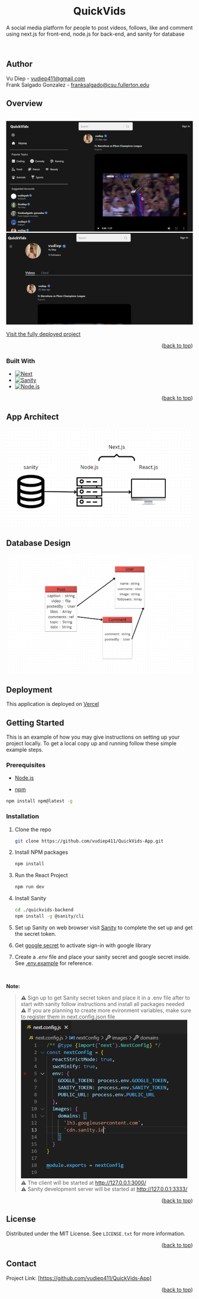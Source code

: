 
<a name="readme-top"></a>
<!-- PROJECT LOGO -->

<br/>
<div>
<h1  align="center">QuickVids</h1>
<p  align="center">

A social media platform for people to post videos, follows, like and comment using next.js for front-end, node.js for back-end, and sanity for database

<br  />

## Author
Vu Diep - vudiep411@gmail.com <br/>
Frank Salgado Gonzalez - franksalgado@csu.fullerton.edu
  
  
  

<!-- ABOUT THE PROJECT -->

## Overview 
<br/>
<img src="/public/images/overview1.png"/><br/>
<img src="/public/images/overview2.png"/><br/>


<a  href='https://quick-vids-app.vercel.app/'>Visit the fully deployed project</a>
<p  align="right">(<a  href="#readme-top">back to top</a>)</p>


### Built With
* [![Next][Next.js]][Next-url]
* [![Sanity][Sanity]][Sanity-url]
* [![Node.js][Node.js]][Node.js-url]


<p  align="right">(<a  href="#readme-top">back to top</a>)</p>


## App Architect

<img  src='/public/images/webarch.png'/>

## Database Design

<img src='/public/images/dbquickvids.png'/>

## Deployment
This application is deployed on [Vercel][vercel-url] <br/>

<!-- GETTING STARTED -->

## Getting Started

This is an example of how you may give instructions on setting up your project locally.
To get a local copy up and running follow these simple example steps.


### Prerequisites

* [Node.js][Node.js-url]

* [npm][npm]

```sh
npm install npm@latest -g
```

### Installation

1. Clone the repo

	```sh
	git clone https://github.com/vudiep411/QuickVids-App.git
	```

2. Install NPM packages
	```sh
	npm install
	```

3. Run the React Project
	```sh
	npm run dev
	```

4. Install Sanity

	```sh
	cd ./quickvids-backend
	npm install -g @sanity/cli
	```

5. Set up Sanity on web browser
visit <a  href="https://www.sanity.io/docs/getting-started">Sanity</a> to complete the set up and get the secret token.

6. Get <a href="https://console.cloud.google.com/apis/credentials/consent">google secret</a> to activate sign-in with google library
 
7. Create a *.env* file and place your sanity secret and google secret inside. See [.env.example](.env.example) for reference.

<br/>
<p><b>Note:</b></p>

>⚠ Sign up to get Sanity secret token and place it in a .env file after to start with sanity follow instructions and install all packages needed<br/>
>⚠ If you are planning to create more evironment variables, make sure to register them in next.config.json file<br/>
<img src='/public/images/nextconfig.png'/><br/>
>⚠ The client will be started at http://127.0.0.1:3000/ <br/>
>⚠ Sanity development server will be started at http://127.0.0.1:3333/ <br/>

<p  align="right">(<a  href="#readme-top">back to top</a>)</p>


<!-- LICENSE -->

## License
Distributed under the MIT License. See `LICENSE.txt` for more information.
<p  align="right">(<a  href="#readme-top">back to top</a>)</p>

<!-- CONTACT -->

## Contact
Project Link: [https://github.com/vudiep411/QuickVids-App]
<p  align="right">(<a  href="#readme-top">back to top</a>)</p>

  
 

<!-- MARKDOWN LINKS & IMAGES -->

<!-- https://www.markdownguide.org/basic-syntax/#reference-style-links -->

[vercel-url]: https://vercel.com
[contributors-shield]: https://img.shields.io/github/contributors/github_username/repo_name.svg?style=for-the-badge
[contributors-url]: https://github.com/github_username/repo_name/graphs/contributors
[Sanity]: https://img.shields.io/badge/Sanity-red?style=for-the-badge&logo=stripe&logoColor=white
[Node.js]: https://img.shields.io/badge/Express-20232A?style=for-the-badge&logo=nodedotjs&logoColor=success
[Sanity-url]: https://www.sanity.io/
[Node.js-url]: https://nodejs.org/en/
[issues-shield]: https://img.shields.io/github/issues/github_username/repo_name.svg?style=for-the-badge
[issues-url]: https://github.com/github_username/repo_name/issues
[license-shield]: https://img.shields.io/github/license/github_username/repo_name.svg?style=for-the-badge
[license-url]: https://github.com/github_username/repo_name/blob/master/LICENSE.txt
[product-screenshot]: images/screenshot.png
[Next.js]: https://img.shields.io/badge/next.js-000000?style=for-the-badge&logo=nextdotjs&logoColor=white
[Next-url]: https://nextjs.org/
[React.js]: https://img.shields.io/badge/React-20232A?style=for-the-badge&logo=react&logoColor=61DAFB
[React-url]: https://reactjs.org/
[consent]: https://console.cloud.google.com/apis/credentials/consent
[npm]: https://www.npmjs.com/
